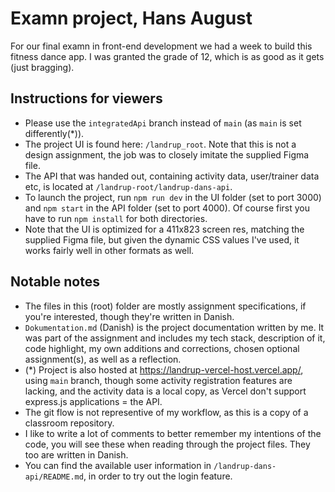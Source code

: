 
# Examn project, Hans August
For our final examn in front-end development we had a week to build this fitness dance app. I was granted the grade of 12, which is as good as it gets (just bragging).

## Instructions for viewers
- Please use the `integratedApi` branch instead of `main` (as `main` is set differently(*)).
- The project UI is found here: `/landrup_root`. Note that this is not a design assignment, the job was to closely imitate the supplied Figma file.
- The API that was handed out, containing activity data, user/trainer data etc, is located at `/landrup-root/landrup-dans-api`.
- To launch the project, run `npm run dev` in the UI folder (set to port 3000) and `npm start` in the API folder (set to port 4000). Of course first you have to run `npm install` for both directories.
- Note that the UI is optimized for a 411x823 screen res, matching the supplied Figma file, but given the dynamic CSS values I've used, it works fairly well in other formats as well.

## Notable notes
- The files in this (root) folder are mostly assignment specifications, if you're interested, though they're written in Danish.
- `Dokumentation.md` (Danish) is the project documentation written by me. It was part of the assignment and includes my tech stack, description of it, code highlight, my own additions and corrections, chosen optional assignment(s), as well as a reflection.
- (*) Project is also hosted at https://landrup-vercel-host.vercel.app/, using `main` branch, though some activity registration features are lacking, and the activity data is a local copy, as Vercel don't support express.js applications = the API.
- The git flow is not representive of my workflow, as this is a copy of a classroom repository.
- I like to write a lot of comments to better remember my intentions of the code, you will see these when reading through the project files. They too are written in Danish.
- You can find the available user information in `/landrup-dans-api/README.md`, in order to try out the login feature.
